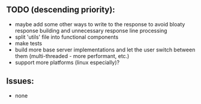 ## TODO (descending priority):
- maybe add some other ways to write to the response to avoid bloaty response building and unnecessary response line processing
- split 'utils' file into functional components
- make tests
- build more base server implementations and let the user switch between them (multi-threaded - more performant, etc.)
- support more platforms (linux especially)?
## Issues:
- none

